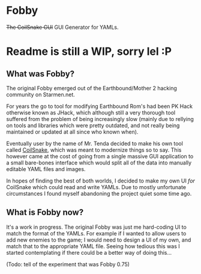 # Fobby
~~The CoilSnake GUI~~
GUI Generator for YAMLs.

# Readme is still a WIP, sorry lel :P

## What was Fobby?
The original Fobby emerged out of the Earthbound/Mother 2 hacking community on Starmen.net. 

For years the go to tool for modifying Earthbound Rom's had been PK Hack otherwise known as JHack, which although still a very thorough tool suffered from the problem of being increasingly slow (mainly due to rellying on tools and libraries which were pretty outdated, and not really being maintained or updated at all since who known when). 

Eventually user by the name of Mr. Tenda decided to make his own tool called [CoilSnake](http://mrtenda.github.io/CoilSnake/), which was meant to modernize things so to say. This however came at the cost of going from a single massive GUI application to a small bare-bones interface which would split all of the data into manually editable YAML files and images. 

In hopes of finding the best of both worlds, I decided to make my own UI *for* CoilSnake which could read and write YAMLs. Due  to mostly unfortunate circumstances I found myself abandoning the project quiet some time ago. 

## What is Fobby now?
It's a work in progress. The original Fobby was just me hard-coding UI to match the format of the YAMLs. For example if I wanted to allow users to add new enemies to the game; I would need to design a UI of my own, and match that to the appropriate YAML file. Seeing how tedious this was I started contemplating if there could be a better way of doing this...

(Todo: tell of the experiment that was Fobby 0.75)
